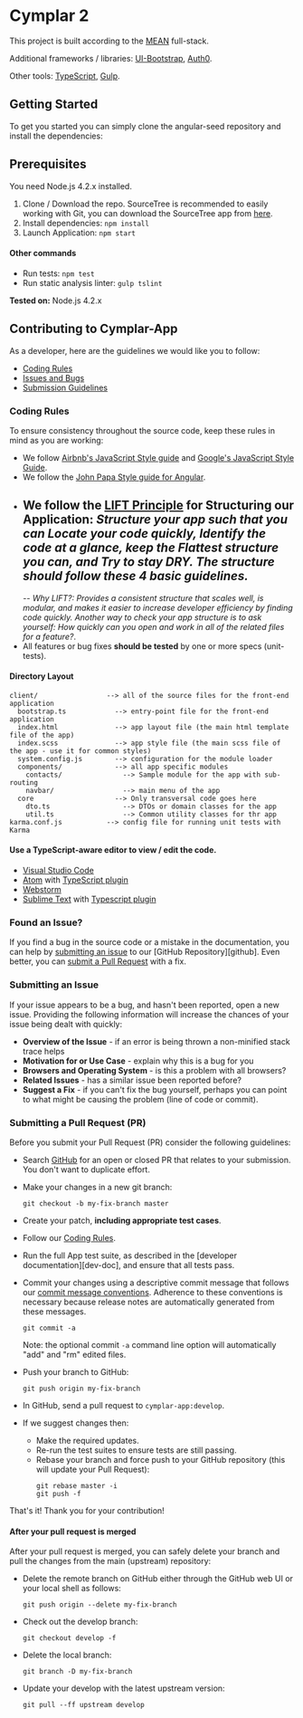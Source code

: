 # Cymplar 2

This project is built according to the [MEAN](https://en.wikipedia.org/wiki/MEAN_\(software_bundle\)) full-stack.

Additional frameworks / libraries: [UI-Bootstrap](https://angular-ui.github.io/bootstrap/), [Auth0](https://auth0.com/).

Other tools: [TypeScript](http://www.typescriptlang.org/), [Gulp](http://gulpjs.com/).

## Getting Started

To get you started you can simply clone the angular-seed repository and install the dependencies:

## Prerequisites

You need Node.js 4.2.x installed.

1. Clone / Download the repo. SourceTree is recommended to easily working with Git, you can download the SourceTree app from [here](https://www.sourcetreeapp.com/).
2. Install dependencies: ```npm install```
3. Launch Application: ```npm start```

#### Other commands
* Run tests: ```npm test```
* Run static analysis linter: ```gulp tslint``` 

**Tested on:** Node.js 4.2.x

## Contributing to Cymplar-App

As a developer, here are the guidelines we would like you to follow:

 - [Coding Rules](#rules)
 - [Issues and Bugs](#issue)
 - [Submission Guidelines](#submit-issue)
 
### <a name="rules"></a> Coding Rules
To ensure consistency throughout the source code, keep these rules in mind as you are working:

* We follow [Airbnb's JavaScript Style guide](https://github.com/airbnb/javascript) and
  [Google's JavaScript Style Guide](https://google.github.io/styleguide/javascriptguide.xml).
* We follow the [John Papa Style guide for Angular](https://github.com/johnpapa/angular-styleguide).
* We follow the [LIFT Principle](https://github.com/johnpapa/angular-styleguide#application-structure-lift-principle) for Structuring our Application: _Structure your app such that you can Locate your code quickly, Identify the code at a glance, keep the Flattest structure you can, and Try to stay DRY. The structure should follow these 4 basic guidelines._
  --
  --
  _Why LIFT?: Provides a consistent structure that scales well, is modular, and makes it easier to increase developer efficiency by finding code quickly. Another way to check your app structure is to ask yourself: How quickly can you open and work in all of the related files for a feature?_.
* All features or bug fixes **should be tested** by one or more specs (unit-tests).

#### Directory Layout

```
client/                 --> all of the source files for the front-end application
  bootstrap.ts            --> entry-point file for the front-end application
  index.html              --> app layout file (the main html template file of the app)
  index.scss              --> app style file (the main scss file of the app - use it for common styles)
  system.config.js        --> configuration for the module loader
  components/             --> all app specific modules
    contacts/               --> Sample module for the app with sub-routing
    navbar/                 --> main menu of the app
  core                    --> Only transversal code goes here
    dto.ts                  --> DTOs or domain classes for the app
    util.ts                 --> Common utility classes for thr app
karma.conf.js           --> config file for running unit tests with Karma
```

#### Use a TypeScript-aware editor to view / edit the code.
* [Visual Studio Code](https://code.visualstudio.com/)
* [Atom](https://atom.io/) with [TypeScript plugin](https://atom.io/packages/atom-typescript)
* [Webstorm](https://www.jetbrains.com/webstorm/download/)
* [Sublime Text](http://www.sublimetext.com) with [Typescript plugin](https://github.com/Microsoft/Typescript-Sublime-plugin#installation)

### <a name="issue"></a> Found an Issue?
If you find a bug in the source code or a mistake in the documentation, you can help by
[submitting an issue](#submit-issue) to our [GitHub Repository][github]. Even better, you can
[submit a Pull Request](#submit-pr) with a fix.

### <a name="submit-issue"></a> Submitting an Issue
If your issue appears to be a bug, and hasn't been reported, open a new issue.
Providing the following information will increase the chances of your issue being dealt with quickly:

* **Overview of the Issue** - if an error is being thrown a non-minified stack trace helps
* **Motivation for or Use Case** - explain why this is a bug for you
* **Browsers and Operating System** - is this a problem with all browsers?
* **Related Issues** - has a similar issue been reported before?
* **Suggest a Fix** - if you can't fix the bug yourself, perhaps you can point to what might be
  causing the problem (line of code or commit).
  
### <a name="submit-pr"></a> Submitting a Pull Request (PR)
Before you submit your Pull Request (PR) consider the following guidelines:

* Search [GitHub](https://github.com/Neulinet/cymplar-app/pulls) for an open or closed PR
  that relates to your submission. You don't want to duplicate effort.
* Make your changes in a new git branch:

     ```shell
     git checkout -b my-fix-branch master
     ```

* Create your patch, **including appropriate test cases**.
* Follow our [Coding Rules](#rules).
* Run the full App test suite, as described in the [developer documentation][dev-doc],
  and ensure that all tests pass.
* Commit your changes using a descriptive commit message that follows our
  [commit message conventions](#commit). Adherence to these conventions
  is necessary because release notes are automatically generated from these messages.

     ```shell
     git commit -a
     ```
  Note: the optional commit `-a` command line option will automatically "add" and "rm" edited files.

* Push your branch to GitHub:

    ```shell
    git push origin my-fix-branch
    ```

* In GitHub, send a pull request to `cymplar-app:develop`.
* If we suggest changes then:
  * Make the required updates.
  * Re-run the test suites to ensure tests are still passing.
  * Rebase your branch and force push to your GitHub repository (this will update your Pull Request):
    ```shell
    git rebase master -i
    git push -f
    ```

That's it! Thank you for your contribution!

#### After your pull request is merged

After your pull request is merged, you can safely delete your branch and pull the changes
from the main (upstream) repository:

* Delete the remote branch on GitHub either through the GitHub web UI or your local shell as follows:

    ```shell
    git push origin --delete my-fix-branch
    ```

* Check out the develop branch:

    ```shell
    git checkout develop -f
    ```

* Delete the local branch:

    ```shell
    git branch -D my-fix-branch
    ```

* Update your develop with the latest upstream version:

    ```shell
    git pull --ff upstream develop
    ```
